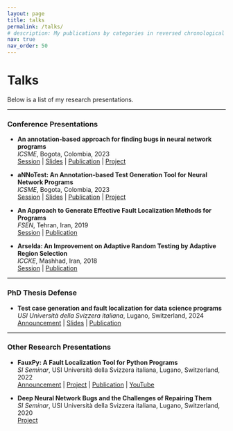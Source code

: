 ```yaml
---
layout: page
title: talks
permalink: /talks/
# description: My publications by categories in reversed chronological order.
nav: true
nav_order: 50
---
```


# Talks

Below is a list of my research presentations.

---

### Conference Presentations

- **An annotation-based approach for finding bugs in neural network programs**  
  *ICSME*, Bogota, Colombia, 2023  
  [Session](https://conf.researchr.org/details/icsme-2023/icsme-2023-journal-first-track/3/An-annotation-based-approach-for-finding-bugs-in-neural-network-programs)
  | [Slides](../files/icsme_2023_annotest_j1c2.pdf) 
  | [Publication](../publications#an-annotation-based-approach-for-finding-bugs-in-neural-network-programs) 
  | [Project](../projects#project-annotest) 

- **aNNoTest: An Annotation-based Test Generation Tool for Neural Network Programs**  
  *ICSME*, Bogota, Colombia, 2023  
  [Session](https://conf.researchr.org/details/icsme-2023/icsme-2023-tool-demo-track/5/aNNoTest-An-Annotation-based-Test-Generation-Tool-for-Neural-Network-Programs) 
  | [Slides](../files/icsme_2023_annotest_tool.pdf) 
  | [Publication](../publications#annotest-an-annotation-based-test-generation-tool-for-neural-network-programs) 
  | [Project](../projects#project-annotest) 

- **An Approach to Generate Effective Fault Localization Methods for Programs**  
  *FSEN*, Tehran, Iran, 2019  
  [Session](https://fsen.ir/2019/AcceptedPapers.aspx) 
  | [Publication](../publications#an-approach-to-generate-effective-fault-localization-methods-for-programs)

- **Arselda: An Improvement on Adaptive Random Testing by Adaptive Region Selection**  
  *ICCKE*, Mashhad, Iran, 2018  
  [Session](https://iccke2018.um.ac.ir/index3651.html?module=htmlpages&func=display&pid=144) 
  | [Publication](../publications#arselda-an-improvement-on-adaptive-random-testing-by-adaptive-region-selection)

---

### PhD Thesis Defense

- **Test case generation and fault localization for data science programs**  
  *USI Università della Svizzera italiana*, Lugano, Switzerland, 2024  
  [Announcement](https://www.usi.ch/en/feeds/28574) 
  | [Slides](../files/phd_thesis_2024.pdf) 
  | [Publication](../publications#test-case-generation-and-fault-localization-for-data-science-programs)

---

### Other Research Presentations

- **FauxPy: A Fault Localization Tool for Python Programs**  
  *SI Seminar*, USI Università della Svizzera italiana, Lugano, Switzerland, 2022  
  [Announcement](https://www.usi.ch/en/feeds/20479) 
  | [Project](../projects#project-fauxpy) 
  | [Publication](../publications#fauxpy-a-fault-localization-tool-for-python) 
  | [YouTube](https://www.youtube.com/watch?v=6ooPPiwd79g)

- **Deep Neural Network Bugs and the Challenges of Repairing Them**  
  *SI Seminar*, USI Università della Svizzera italiana, Lugano, Switzerland, 2020  
  [Project](../projects#project-annotest)
